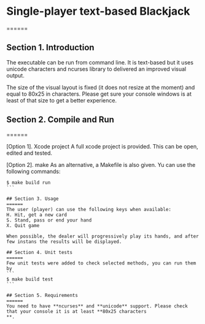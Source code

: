 # Single-player text-based Blackjack
======

## Section 1. Introduction
The executable can be run from command line. It is text-based but it uses unicode characters and ncurses library to delivered an improved visual output.

The size of the visual layout is fixed (it does not resize at the moment) and equal to 80x25 in characters. Please get sure your console windows is at least of that size to get a better experience.

## Section 2. Compile and Run
======

[Option 1]. Xcode project
A full xcode project is provided. This can be open, edited and tested.

[Option 2]. make
As an alternative, a Makefile is also given. Yu can use the following commands:
````
$ make build run
``` 

## Section 3. Usage
======
The user (player) can use the following keys when available:
H. Hit, get a new card
S. Stand, pass or end your hand
X. Quit game

When possible, the dealer will progressively play its hands, and after few instans the results will be displayed.

## Section 4. Unit tests
======
Few unit tests were added to check selected methods, you can run them by
```
$ make build test
```

## Section 5. Requirements
======
You need to have **ncurses** and **unicode** support. Please check that your console it is at least **80x25 characters
**.
